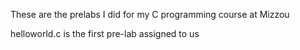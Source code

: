 These are the prelabs I did for my C programming course at Mizzou

helloworld.c is the first pre-lab assigned to us
